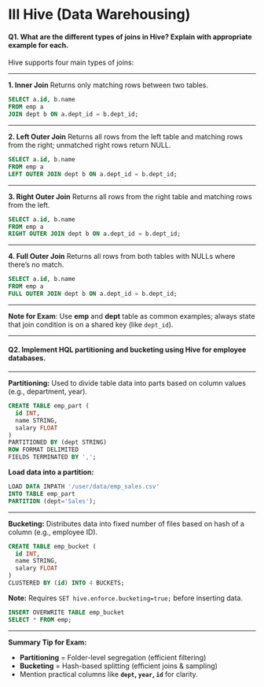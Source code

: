 # **III Hive (Data Warehousing)**

#### **Q1. What are the different types of joins in Hive? Explain with appropriate example for each.**

Hive supports four main types of joins:

---

**1. Inner Join**
Returns only matching rows between two tables.

```sql
SELECT a.id, b.name 
FROM emp a 
JOIN dept b ON a.dept_id = b.dept_id;
```

---

**2. Left Outer Join**
Returns all rows from the left table and matching rows from the right; unmatched right rows return NULL.

```sql
SELECT a.id, b.name 
FROM emp a 
LEFT OUTER JOIN dept b ON a.dept_id = b.dept_id;
```

---

**3. Right Outer Join**
Returns all rows from the right table and matching rows from the left.

```sql
SELECT a.id, b.name 
FROM emp a 
RIGHT OUTER JOIN dept b ON a.dept_id = b.dept_id;
```

---

**4. Full Outer Join**
Returns all rows from both tables with NULLs where there’s no match.

```sql
SELECT a.id, b.name 
FROM emp a 
FULL OUTER JOIN dept b ON a.dept_id = b.dept_id;
```

---

**Note for Exam**:
Use **emp** and **dept** table as common examples; always state that join condition is on a shared key (like `dept_id`).

---

#### **Q2. Implement HQL partitioning and bucketing using Hive for employee databases.**

---

**Partitioning:**
Used to divide table data into parts based on column values (e.g., department, year).

```sql
CREATE TABLE emp_part (
  id INT, 
  name STRING, 
  salary FLOAT
) 
PARTITIONED BY (dept STRING)
ROW FORMAT DELIMITED 
FIELDS TERMINATED BY ',';
```

**Load data into a partition:**

```sql
LOAD DATA INPATH '/user/data/emp_sales.csv' 
INTO TABLE emp_part 
PARTITION (dept='Sales');
```

---

**Bucketing:**
Distributes data into fixed number of files based on hash of a column (e.g., employee ID).

```sql
CREATE TABLE emp_bucket (
  id INT, 
  name STRING, 
  salary FLOAT
) 
CLUSTERED BY (id) INTO 4 BUCKETS;
```

**Note:** Requires `SET hive.enforce.bucketing=true;` before inserting data.

```sql
INSERT OVERWRITE TABLE emp_bucket 
SELECT * FROM emp;
```

---

**Summary Tip for Exam:**

* **Partitioning** = Folder-level segregation (efficient filtering)
* **Bucketing** = Hash-based splitting (efficient joins & sampling)
* Mention practical columns like **`dept`, `year`, `id`** for clarity.
